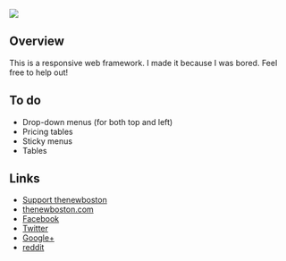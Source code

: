 ![](http://i.imgur.com/ERZwDLy.png)

## Overview

This is a responsive web framework. I made it because I was bored. Feel free to help out!

## To do

- Drop-down menus (for both top and left)
- Pricing tables
- Sticky menus
- Tables

## Links

- [Support thenewboston](https://www.patreon.com/thenewboston)
- [thenewboston.com](https://thenewboston.com/)
- [Facebook](https://www.facebook.com/TheNewBoston-464114846956315/)
- [Twitter](https://twitter.com/bucky_roberts)
- [Google+](https://plus.google.com/+BuckyRoberts)
- [reddit](https://www.reddit.com/r/thenewboston/)
